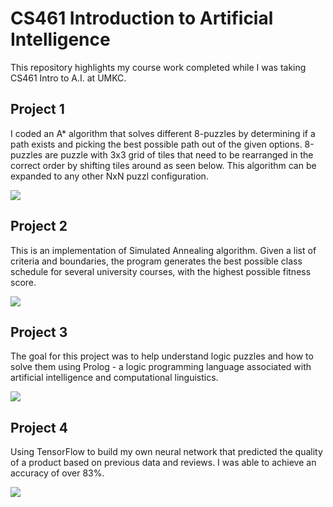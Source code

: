 # CS461 Introduction to Artificial Intelligence
This repository highlights my course work completed while I was taking CS461 Intro to A.I. at UMKC.

## Project 1
I coded an A* algorithm that solves different 8-puzzles by determining if a path exists and picking the best possible path out of the given options. 8-puzzles are puzzle with 3x3 grid of tiles that need to be rearranged in the correct order by shifting tiles around as seen below. This algorithm can be expanded to any other NxN puzzl configuration. 


![](https://sandipanweb.files.wordpress.com/2017/03/sol_i4.gif?w=354)

## Project 2
This is an implementation of Simulated Annealing algorithm. Given a list of criteria and boundaries, the program generates the best possible class schedule for several university courses, with the highest possible fitness score.


![](https://cdn.vertex42.com/ExcelTemplates/Images/college-class-schedule-template.png)

## Project 3
The goal for this project was to help understand logic puzzles and how to solve them using Prolog - a logic programming language associated with artificial intelligence and computational linguistics.


![](https://i.ytimg.com/vi/L_eTNclIKbQ/maxresdefault.jpg)

## Project 4
Using TensorFlow to build my own neural network that predicted the quality of a product based on previous data and reviews. I was able to achieve an accuracy of over 83%. 


![](https://www.researchgate.net/profile/Facundo_Bre/publication/321259051/figure/fig1/AS:614329250496529@1523478915726/Artificial-neural-network-architecture-ANN-i-h-1-h-2-h-n-o.png)

